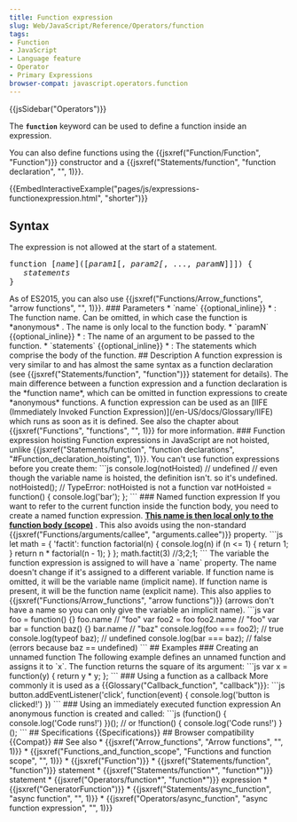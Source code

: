 ```yaml
---
title: Function expression
slug: Web/JavaScript/Reference/Operators/function
tags:
- Function
- JavaScript
- Language feature
- Operator
- Primary Expressions
browser-compat: javascript.operators.function
---
```

{{jsSidebar("Operators")}}

The **`function`** keyword can be used to define a function inside an
expression.

You can also define functions using the
{{jsxref("Function/Function", "Function")}} constructor and a
{{jsxref("Statements/function", "function declaration", "", 1)}}.

{{EmbedInteractiveExample("pages/js/expressions-functionexpression.html",
  "shorter")}}

## Syntax

The expression is not allowed at the start of a statement.

<pre class="brush: js">
function [<var>name</var>]([<var>param1</var>[, <var>param2[</var>, ..., <var>paramN</var>]]]) {
   <var>statements</var>
}</pre
>


As of ES2015, you can also use {{jsxref("Functions/Arrow_functions", "arrow functions",
  "", 1)}}.

### Parameters

*   `name` {{optional_inline}}
    *   : 
        The function name. Can be omitted, in which case the function is 
        *anonymous*
        .
        The name is only local to the function body.
*   `paramN` {{optional_inline}}
    *   : 
        The name of an argument to be passed to the function.
*   `statements` {{optional_inline}}
    *   : 
        The statements which comprise the body of the function.

## Description

A function expression is very similar to and has almost the same syntax as a function
declaration (see {{jsxref("Statements/function", "function")}} statement for details).
The main difference between a function expression and a function declaration is the
*function name*, which can be omitted in function expressions to create
*anonymous* functions. A function expression can be used as an [IIFE (Immediately Invoked Function Expression)](/en-US/docs/Glossary/IIFE)
which runs as soon as it is defined. See also the chapter about {{jsxref("Functions",
  "functions", "", 1)}} for more information.

### Function expression hoisting

Function expressions in JavaScript are not hoisted, unlike
{{jsxref("Statements/function", "function declarations",
  "#Function_declaration_hoisting", 1)}}. You can't use function expressions before you
create them:



```js
console.log(notHoisted) // undefined
//  even though the variable name is hoisted, the definition isn't. so it's undefined.
notHoisted(); // TypeError: notHoisted is not a function

var notHoisted = function() {
   console.log('bar');
};
```

### Named function expression

If you want to refer to the current function inside the function body, you need to
create a named function expression. <u
  ><strong>This name is then local only to the function body (scope)</strong></u
>
. This also avoids using the non-standard
{{jsxref("Functions/arguments/callee", "arguments.callee")}} property.



```js
let math = {
  'factit': function factorial(n) {
    console.log(n)
    if (n <= 1) {
      return 1;
    }
    return n * factorial(n - 1);
  }
};

math.factit(3) //3;2;1;
```

The variable the function expression is assigned to will have a `name`
property. The name doesn't change if it's assigned to a different variable. If function
name is omitted, it will be the variable name (implicit name). If function name is
present, it will be the function name (explicit name). This also applies to
{{jsxref("Functions/Arrow_functions", "arrow functions")}} (arrows don't have a name so
you can only give the variable an implicit name).



```js
var foo = function() {}
foo.name // "foo"

var foo2 = foo
foo2.name // "foo"

var bar = function baz() {}
bar.name // "baz"

console.log(foo === foo2); // true
console.log(typeof baz); // undefined
console.log(bar === baz); // false (errors because baz == undefined)
```

## Examples

### Creating an unnamed function

The following example defines an unnamed function and assigns it to `x`. The
function returns the square of its argument:



```js
var x = function(y) {
   return y * y;
};
```

### Using a function as a callback

More commonly it is used as a {{Glossary("Callback_function", "callback")}}:



```js
button.addEventListener('click', function(event) {
    console.log('button is clicked!')
})
```

### Using an immediately executed function expression

An anonymous function is created and called:



```js
(function() {
    console.log('Code runs!')
})();

// or

!function() {
  console.log('Code runs!')
}();
```

## Specifications

{{Specifications}}

## Browser compatibility

{{Compat}}

## See also

*   {{jsxref("Arrow_functions", "Arrow functions", "", 1)}}
*   {{jsxref("Functions_and_function_scope", "Functions and function scope", "", 1)}}
*   {{jsxref("Function")}}
*   {{jsxref("Statements/function", "function")}} statement
*   {{jsxref("Statements/function*", "function*")}} statement
*   {{jsxref("Operators/function*", "function*")}} expression
*   {{jsxref("GeneratorFunction")}}
*   {{jsxref("Statements/async_function", "async function", "", 1)}}
*   {{jsxref("Operators/async_function", "async function expression", "", 1)}}
